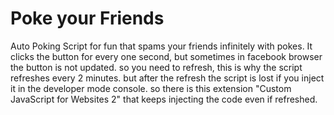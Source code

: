 # Poke your Friends
Auto Poking Script for fun that spams your friends infinitely with pokes.
It clicks the button for every one second, but sometimes in facebook browser the button is not updated. so you need to refresh, this is why the script refreshes every 2 minutes. but after the refresh the script is lost if you inject it in the developer mode console. so there is this extension "Custom JavaScript for Websites 2" that keeps injecting the code even if refreshed. 
